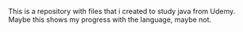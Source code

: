 This is a repository with files that i created to study java from Udemy.
Maybe this shows my progress with the language, maybe not.

